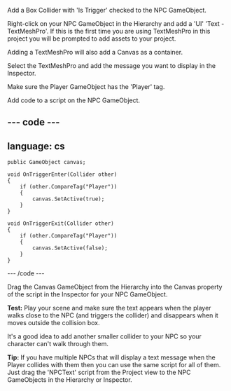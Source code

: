 Add a Box Collider with 'Is Trigger' checked to the NPC GameObject. 

Right-click on your NPC GameObject in the Hierarchy and add a 'UI' 'Text - TextMeshPro'. If this is the first time you are using TextMeshPro in this project you will be prompted to add assets to your project. 

Adding a TextMeshPro will also add a Canvas as a container. 

Select the TextMeshPro and add the message you want to display in the Inspector.

Make sure the Player GameObject has the 'Player' tag. 

Add code to a script on the NPC GameObject. 

--- code ---
---
language: cs
---
    public GameObject canvas;

    void OnTriggerEnter(Collider other)
    {
        if (other.CompareTag("Player"))
        {
            canvas.SetActive(true);
        }
    }

    void OnTriggerExit(Collider other)
    {
        if (other.CompareTag("Player"))
        {
            canvas.SetActive(false);
        }
    }
--- /code ---


Drag the Canvas GameObject from the Hierarchy into the Canvas property of the script in the Inspector for your NPC GameObject.

**Test:** Play your scene and make sure the text appears when the player walks close to the NPC (and triggers the collider) and disappears when it moves outside the collision box. 

It's a good idea to add another smaller collider to your NPC so your character can't walk through them. 

**Tip:** If you have multiple NPCs that will display a text message when the Player collides with them then you can use the same script for all of them. Just drag the 'NPCText' script from the Project view to the NPC GameObjects in the Hierarchy or Inspector. 

